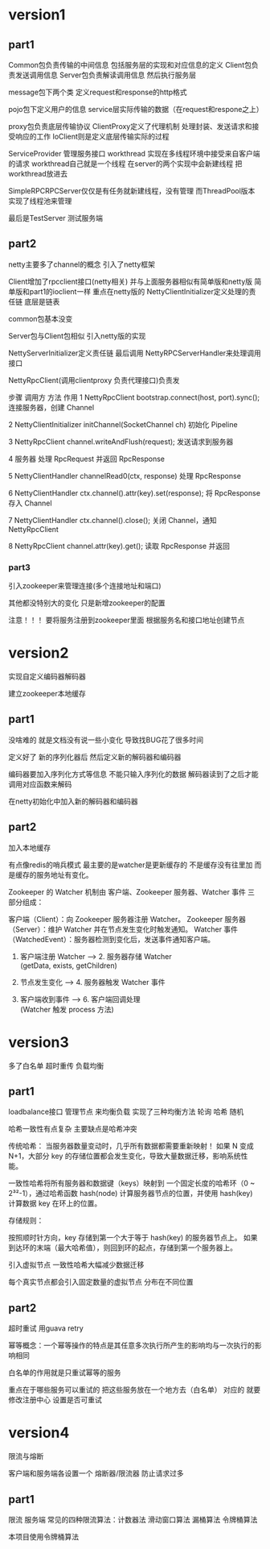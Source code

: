 # version1
##  part1

Common包负责传输的中间信息 包括服务层的实现和对应信息的定义
Client包负责发送调用信息
Server包负责解读调用信息 然后执行服务层

message包下两个类 定义request和response的http格式

pojo包下定义用户的信息 service层实际传输的数据（在request和respone之上）

  
proxy包负责底层传输协议 ClientProxy定义了代理机制  处理封装、发送请求和接受响应的工作
IoClient则是定义底层传输实际的过程



ServiceProvider  管理服务接口
workthread 实现在多线程环境中接受来自客户端的请求  workthread自己就是一个线程 
在server的两个实现中会新建线程 把workthread放进去

SimpleRPCRPCServer仅仅是有任务就新建线程，没有管理
而ThreadPool版本实现了线程池来管理

最后是TestServer  测试服务端

## part2
netty主要多了channel的概念
引入了netty框架 

Client增加了rpcclient接口(netty相关) 并与上面服务器相似有简单版和netty版
简单版和part1的ioclient一样
重点在netty版的
NettyClientInitializer定义处理的责任链  底层是链表

common包基本没变

Server包与Client包相似 引入netty版的实现

NettyServerInitializer定义责任链 最后调用 NettyRPCServerHandler来处理调用接口

NettyRpcClient(调用clientproxy 负责代理接口)负责发


步骤	调用方	方法	作用
1	NettyRpcClient	bootstrap.connect(host, port).sync();	连接服务器，创建 Channel

2	NettyClientInitializer	initChannel(SocketChannel ch)	初始化 Pipeline

3	NettyRpcClient	channel.writeAndFlush(request);	发送请求到服务器

4	服务器		处理 RpcRequest 并返回 RpcResponse

5	NettyClientHandler	channelRead0(ctx, response)	处理 RpcResponse

6	NettyClientHandler	ctx.channel().attr(key).set(response);	将 RpcResponse 存入 Channel

7	NettyClientHandler	ctx.channel().close();	关闭 Channel，通知 NettyRpcClient

8	NettyRpcClient	channel.attr(key).get();	读取 RpcResponse 并返回

### part3
引入zookeeper来管理连接(多个连接地址和端口)

其他都没特别大的变化 只是新增zookeeper的配置 

注意！！！  要将服务注册到zookeeper里面  根据服务名和接口地址创建节点

# version2
实现自定义编码器解码器 

建立zookeeper本地缓存

## part1
没啥难的 就是文档没有说一些小变化 导致找BUG花了很多时间

定义好了 新的序列化器后 然后定义新的解码器和编码器

编码器要加入序列化方式等信息 不能只输入序列化的数据   解码器读到了之后才能调用对应函数来解码

在netty初始化中加入新的解码器和编码器 
## part2
加入本地缓存

有点像redis的哨兵模式 
最主要的是watcher是更新缓存的 不是缓存没有往里加   而是缓存的服务地址有变化。

Zookeeper 的 Watcher 机制由 客户端、Zookeeper 服务器、Watcher 事件 三部分组成：

客户端（Client）：向 Zookeeper 服务器注册 Watcher。
Zookeeper 服务器（Server）：维护 Watcher 并在节点发生变化时触发通知。
Watcher 事件（WatchedEvent）：服务器检测到变化后，发送事件通知客户端。

1. 客户端注册 Watcher  ——>  2. 服务器存储 Watcher  
        (getData, exists, getChildren)
        
3. 节点发生变化  ——>  4. 服务器触发 Watcher 事件  
        
5. 客户端收到事件  ——>  6. 客户端回调处理  
       (Watcher 触发 process 方法)

# version3
多了白名单  超时重传 负载均衡

## part1

loadbalance接口  管理节点 来均衡负载
实现了三种均衡方法   轮询  哈希  随机

哈希一致性有点复杂  主要缺点是哈希冲突 

传统哈希：
当服务器数量变动时，几乎所有数据都需要重新映射！
如果 N 变成 N+1，大部分 key 的存储位置都会发生变化，导致大量数据迁移，影响系统性能。


一致性哈希将所有服务器和数据键（keys）映射到 一个固定长度的哈希环（0 ~ 2³²-1），通过哈希函数 hash(node) 计算服务器节点的位置，并使用 hash(key) 计算数据 key 在环上的位置。

存储规则：

按照顺时针方向，key 存储到第一个大于等于 hash(key) 的服务器节点上。
如果到达环的末端（最大哈希值），则回到环的起点，存储到第一个服务器上。

引入虚拟节点  一致性哈希大幅减少数据迁移

每个真实节点都会引入固定数量的虚拟节点  分布在不同位置


## part2
超时重试  用guava retry

幂等概念：一个幂等操作的特点是其任意多次执行所产生的影响均与一次执行的影响相同

白名单的作用就是只重试幂等的服务 

重点在于哪些服务可以重试的  把这些服务放在一个地方去（白名单）
对应的 就要修改注册中心  设置是否可重试

# version4
限流与熔断

客户端和服务端各设置一个 熔断器/限流器 防止请求过多

## part1
限流   服务端
常见的四种限流算法：计数器法 滑动窗口算法  漏桶算法  令牌桶算法

本项目使用令牌桶算法